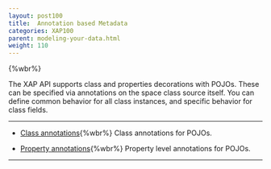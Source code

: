 ```yaml
---
layout: post100
title:  Annotation based Metadata
categories: XAP100
parent: modeling-your-data.html
weight: 110
---
```


{%wbr%}

The XAP API supports class  and properties decorations with POJOs. These can be specified via annotations on the space class source itself. You can define common behavior for all class instances, and specific behavior for class fields.

<hr/>


- [Class annotations](./pojo-class-annotations.html){%wbr%}
Class annotations for POJOs.


- [Property annotations](./pojo-attribute-annotations.html){%wbr%}
Property level annotations for POJOs.

<hr/>